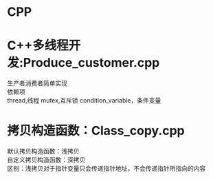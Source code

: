 # CPP
# C++多线程开发:Produce_customer.cpp  
  生产者消费者简单实现  
  依赖项  
  thread,线程   mutex,互斥锁   condition_variable，条件变量  
# 拷贝构造函数：Class_copy.cpp
 默认拷贝构造函数：浅拷贝  
 自定义拷贝构造函数：深拷贝  
 区别：浅拷贝对于指针变量只会传递指针地址，不会传递指针所指向的内容  
  
